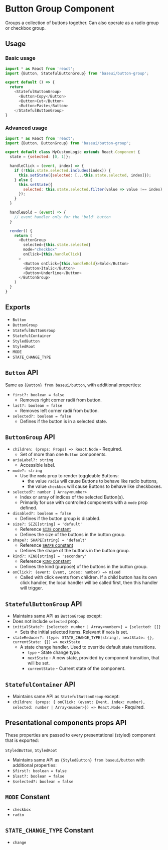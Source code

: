 # Button Group Component

Groups a collection of buttons together. Can also operate as a radio group or checkbox group.

## Usage

### Basic usage

```javascript
import * as React from 'react';
import {Button, StatefulButtonGroup} from 'baseui/button-group';

export default () => {
  return
    <StatefulButtonGroup>
      <Button>Copy</Button>
      <Button>Cut</Button>
      <Button>Paste</Button>
    </StatefulButtonGroup>
}
```

### Advanced usage

```javascript
import * as React from 'react';
import {Button, ButtonGroup} from 'baseui/button-group';

export default class MyCustomLogic extends React.Component {
  state = {selected: [0, 1]};

  handleClick = (event, index) => {
    if (!this.state.selected.includes(index)) {
      this.setState({selected: [...this.state.selected, index]});
    } else {
      this.setState({
        selected: this.state.selected.filter(value => value !== index),
      });
    }
  }

  handleBold = (event) => {
    // event handler only for the 'bold' button
  }

  render() {
    return (
      <ButtonGroup
        selected={this.state.selected}
        mode="checkbox"
        onClick={this.handleClick}
      >
        <Button onClick={this.handleBold}>Bold</Button>
        <Button>Italic</Button>
        <Button>Underline</Button>
      </ButtonGroup>
    )
  }
}
```

## Exports

* `Button`
* `ButtonGroup`
* `StatefulButtonGroup`
* `StatefulContainer`
* `StyledButton`
* `StyledRoot`
* `MODE`
* `STATE_CHANGE_TYPE`

## `Button` API

Same as `{Button} from baseui/button`, with additional properties:
* `first?: boolean = false`
  * Removes right corner radii from button.
* `last?: boolean = false`
  * Removes left corner radii from button.
* `selected?: boolean = false`
  * Defines if the button is in a selected state.

## `ButtonGroup` API

* `children: (props: Props) => React.Node` - Required.
  * Set of more than one `Button` components.
* `ariaLabel?: string`
  * Accessible label.
* `mode?: string`
  * Use the `mode` prop to render toggleable Buttons:
    * the value `radio` will cause Buttons to behave like radio buttons,
    * the value `checkbox` will cause Buttons to behave like checkboxes.
* `selected?: number | Array<number>`
  * Index or array of indices of the selected Button(s).
  * Primarily for use with controlled components with a `mode` prop defined.
* `disabled?: boolean = false`
  * Defines if the button group is disabled.
* `size?: SIZE[string] = 'default'`
  * Reference [`SIZE` constant](https://github.com/uber-web/baseui/blob/master/src/button/constants.js)
  * Defines the size of the buttons in the button group.
* `shape?: SHAPE[string] = 'default'`
  * Reference [`SHAPE` constant](https://github.com/uber-web/baseui/blob/master/src/button/constants.js)
  * Defines the shape of the buttons in the button group.
* `kind?: KIND[string] = 'secondary'`
  * Reference [`KIND` constant](https://github.com/uber-web/baseui/blob/master/src/button/constants.js)
  * Defines the kind (purpose) of the buttons in the button group.
* `onClick?: (event: Event, index: number) => mixed`
  * Called with click events from children. If a child button has its own click handler, the local handler will be called first, then this handler will trigger.

## `StatefulButtonGroup` API

* Maintains same API as `ButtonGroup` except:
* Does not include `selected` prop.
* `initialState?: {selected: number | Array<number>} = {selected: []}`
  * Sets the initial selected items. Relevant if `mode` is set.
* `stateReducer?: (type: STATE_CHANGE_TYPE[string], nextState: {}, currentState: {}) => nextState`
  * A state change handler. Used to override default state transitions.
    * `type` - State change type.
    * `nextState` - A new state, provided by component transition, that will be set.
    * `currentState` - Current state of the component.

## `StatefulContainer` API

* Maintains same API as `StatefulButtonGroup` except:
* `children: (props: { onClick: (event: Event, index: number), selected: number | Array<number>}) => React.Node` - Required.

## Presentational components props API

These properties are passed to every presentational (styled) component that is exported:

`StyledButton`, `StyledRoot`

* Maintains same API as `{StyledButton} from baseui/button` with additional properties:
* `$first?: boolean = false`
* `$last?: boolean = false`
* `$selected?: boolean = false`

## `MODE` Constant

* `checkbox`
* `radio`

## `STATE_CHANGE_TYPE` Constant

* `change`

